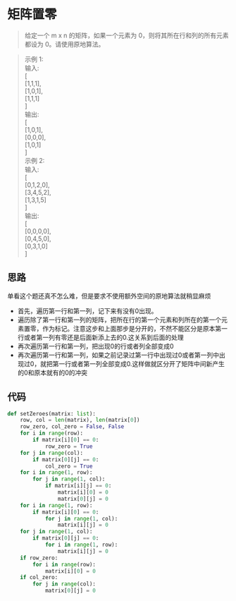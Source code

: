 # 矩阵置零
> 给定一个 m x n 的矩阵，如果一个元素为 0，则将其所在行和列的所有元素都设为 0。请使用原地算法。

> 示例 1:  
输入:   
[  
  [1,1,1],  
  [1,0,1],  
  [1,1,1]  
]  
输出:   
[  
  [1,0,1],  
  [0,0,0],  
  [1,0,1]  
]  
> 示例 2:  
输入:   
[  
  [0,1,2,0],  
  [3,4,5,2],  
  [1,3,1,5]  
]  
输出:   
[  
  [0,0,0,0],  
  [0,4,5,0],  
  [0,3,1,0]  
]   

**思路**
-------

单看这个题还真不怎么难，但是要求不使用额外空间的原地算法就稍显麻烦

- 首先，遍历第一行和第一列，记下来有没有0出现。
- 遍历除了第一行和第一列的矩阵，把所在行的第一个元素和列所在的第一个元素置零，作为标记。注意这步和上面那步是分开的，不然不能区分是原本第一行或者第一列有零还是后面新添上去的0.这关系到后面的处理
- 再次遍历第一行和第一列，把出现0的行或者列全部变成0
- 再次遍历第一行和第一列，如果之前记录过第一行中出现过0或者第一列中出现过0，就把第一行或者第一列全部变成0.这样做就区分开了矩阵中间新产生的0和原本就有的0的冲突

**代码**
-------

```python
def setZeroes(matrix: list):
	row, col = len(matrix), len(matrix[0])
	row_zero, col_zero = False, False
	for i in range(row):
		if matrix[i][0] == 0:
			row_zero = True
	for j in range(col):
		if matrix[0][j] == 0:
			col_zero = True
	for i in range(1, row):
		for j in range(1, col):
			if matrix[i][j] == 0:
				matrix[i][0] = 0
				matrix[0][j] = 0
	for i in range(1, row):
		if matrix[i][0] == 0:
			for j in range(1, col):
				matrix[i][j] = 0
	for j in range(1, col):
		if matrix[0][j] == 0:
			for i in range(1, row):
				matrix[i][j] = 0
	if row_zero:
		for i in range(row):
			matrix[i][0] = 0
	if col_zero:
		for j in range(col):
			matrix[0][j] = 0
```

